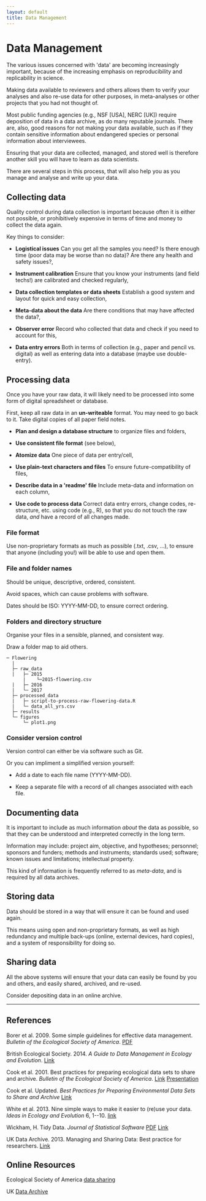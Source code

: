 ```yaml
---
layout: default
title: Data Management
---
```



# Data Management

The various issues concerned with 'data' are becoming increasingly important, because of the increasing emphasis on reproducibility and replicability in science.

Making data available to reviewers and others allows them to verify your analyses and also re-use data for other purposes, in meta-analyses or other projects that you had not thought of.

Most public funding agencies (e.g., NSF [USA], NERC [UK]) require deposition of data in a data archive, as do many reputable journals. There are, also, good reasons for not making your data available, such as if they contain sensitive information about endangered species or personal information about interviewees.

Ensuring that your data are collected, managed, and stored well is therefore another skill you will have to learn as data scientists.

There are several steps in this process, that will also help you as you manage and analyse and write up your data.


## Collecting data

Quality control during data collection is important because often it is either not possible, or prohibitively expensive in terms of time and money to collect the data again.

Key things to consider:

 - **Logistical issues** Can you get all the samples you need? Is there enough time (poor data may be worse than no data)? Are there any health and safety issues?,

 - **Instrument calibration** Ensure that you know your instruments (and field techs!) are calibrated and checked regularly,

 - **Data collection templates or data sheets** Establish a good system and layout for quick and easy collection,

 - **Meta-data about the data** Are there conditions that may have affected the data?,

 - **Observer error**  Record who collected that data and check if you need to account for this,

 - **Data entry errors** Both in terms of collection (e.g., paper and pencil vs. digital) as well as entering data into a database (maybe use double-entry).


## Processing data

Once you have your raw data, it will likely need to be processed into some form of digital spreadsheet or database. 

First, keep all raw data in an **un-writeable** format. You may need to go back to it. Take digital copies of all paper field notes.

 - **Plan and design a database structure** to organize files and folders,

 - **Use consistent file format** (see below),

 - **Atomize data** One piece of data per entry/cell,

 - **Use plain-text characters and files** To ensure future-compatibility of files,

 - **Describe data in a 'readme' file** Include meta-data and information on each column,

 - **Use code to process data** Correct data entry errors, change codes, re-structure, etc. using code (e.g., R), so that you do not touch the raw data, *and* have a record of all changes made.


### File format

Use non-proprietary formats as much as possible (.txt, .csv, ...), to ensure that anyone (including you!) will be able to use and open them.


### File and folder names

Should be unique, descriptive, ordered, consistent.

Avoid spaces, which can cause problems with software.

Dates should be ISO: YYYY-MM-DD, to ensure correct ordering.


### Folders and directory structure

Organise your files in a sensible, planned, and consistent way.

Draw a folder map to aid others.


```
─ Flowering
  |
  ├─ raw_data
  |   ├─ 2015
      |    └─2015-flowering.csv
  |   ├─ 2016
  |   └─ 2017
  ├─ processed_data
  |   ├─ script-to-process-raw-flowering-data.R
  |   └─ data_all_yrs.csv
  ├─ results
  └─ figures
      └─ plot1.png
```

### Consider version control

Version control can either be via software such as Git.

Or you can impliment a simplified version yourself:

 - Add a date to each file name (YYYY-MM-DD).

 - Keep a separate file with a record of all changes associated with each file.



## Documenting data

It is important to include as much information *about* the data as possible, so that they can be understood and interpreted correctly in the long term.

Information may include: project aim, objective, and hypotheses; personnel; sponsors and funders; methods and instruments; standards used; software; known issues and limitations; intellectual property.

This kind of information is frequently referred to as *meta-data*, and is required by all data archives.




## Storing data

Data should be stored in a way that will ensure it can be found and used again.

This means using open and non-proprietary formats, as well as high redundancy and multiple back-ups (online, external devices, hard copies), and a system of responsibility for doing so.





## Sharing data

All the above systems will ensure that your data can easily be found by you and others, and easily shared, archived, and re-used.

Consider depositing data in an online archive.


 - - -



## References

Borer et al. 2009. Some simple guidelines for effective data management. *Bulletin of the Ecological Society of America*. [PDF](https://www.nceas.ucsb.edu/files/news/ESAdatamng09.pdf)

British Ecological Society. 2014. *A Guide to Data Management in Ecology and Evolution*. [Link](https://www.britishecologicalsociety.org/publications/guides-to/)

Cook et al. 2001. Best practices for preparing ecological data sets to share and archive. *Bulletin of the Ecological Society of America*. [Link](https://www.jstor.org/stable/20168543?seq=1#page_scan_tab_contents)  [Presentation](https://www.dataone.org/sites/all/documents/best_pract_cook_20100729.pdf)

Cook et al. Updated. *Best Practices for Preparing Environmental Data Sets to Share and Archive* [Link](http://daac.ornl.gov/PI/bestprac.html)

White et al. 2013. Nine simple ways to make it easier to (re)use your data. *Ideas in Ecology and Evolution* 6, 1--10. [link](https://ojs.library.queensu.ca/index.php/IEE/article/view/4608)

Wickham, H. Tidy Data. *Journal of Statistical Software* [PDF](https://www.jstatsoft.org/index.php/jss/article/view/v059i10/v59i10.pdf) [Link](https://www.jstatsoft.org/article/view/v059i10)

UK Data Archive. 2013. Managing and Sharing Data: Best practice for researchers. [Link](https://data-archive.ac.uk/media/2894/managingsharing.pdf)


## Online Resources

Ecological Society of America [data sharing](https://www.esa.org/esa/science/data-sharing/resources-and-tools/)

UK [Data Archive](http://data-archive.ac.uk/)


